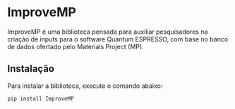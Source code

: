 # ImproveMP

ImproveMP é uma biblioteca pensada para auxiliar pesquisadores na criação de inputs para o software Quantum ESPRESSO, com base no banco de dados ofertado pelo Materials Project (MP).

## Instalação

Para instalar a biblioteca, execute o comando abaixo:

```bash
pip install ImproveMP
